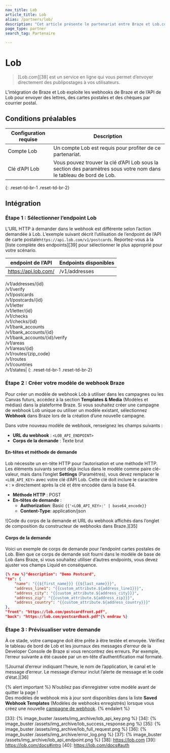 ```yaml
---
nav_title: Lob
article_title: Lob 
alias: /partners/lob/
description: "Cet article présente le partenariat entre Braze et Lob.com, qui vous permet d’envoyer des publipostages tels que des lettres, des cartes postales et des chèques par le biais du courrier."
page_type: partner
search_tag: Partenaire

---
```


# Lob

> [Lob.com][38] est un service en ligne qui vous permet d’envoyer directement des publipostages à vos utilisateurs.

L’intégration de Braze et Lob exploite les webhooks de Braze et de l’API de Lob pour envoyer des lettres, des cartes postales et des chèques par courrier postal.  

## Conditions préalables

|Configuration requise| Description|
| ---| ---|
|Compte Lob | Un compte Lob est requis pour profiter de ce partenariat. |
| Clé d’API Lob | Vous pouvez trouver la clé d’API Lob sous la section des paramètres sous votre nom dans le tableau de bord de Lob. |
{: .reset-td-br-1 .reset-td-br-2}

## Intégration

### Étape 1 : Sélectionner l’endpoint Lob

L’URL HTTP à demander dans le webhook est différente selon l’action demandée à Lob. L’exemple suivant décrit l’utilisation de l’endpoint de l’API de carte postale`https://api.lob.com/v1/postcards`. Reportez-vous à la [liste complète des endpoints][39] pour sélectionner le plus approprié pour votre scénario. 

| endpoint de l’API | Endpoints disponibles |
| ------------ | ------------------- |
| https://api.lob.com/ | /v1/addresses<br>
/v1/addresses/{id}<br>
/v1/verify<br>
/v1/postcards<br>
/v1/postcards/{id}<br>
/v1/letter<br>
/v1/letter/{id}<br>
/v1/checks<br>
/v1/checks/{id}<br>
/v1/bank_accounts<br>
/v1/bank_accounts/{id}<br>
/v1/bank_accounts/{id}/verify<br>
/v1/areas<br>
/v1/areas/{id}<br>
/v1/routes/{zip_code}<br>
/v1/routes<br>
/v1/countries<br>
/v1/states|
{: .reset-td-br-1 .reset-td-br-2}

### Étape 2 : Créer votre modèle de webhook Braze

Pour créer un modèle de webhook Lob à utiliser dans les campagnes ou les Canvas futurs, accédez à la section **Templates & Media** (Modèles et médias) dans la plateforme Braze. Si vous souhaitez créer une campagne de webhook Lob unique ou utiliser un modèle existant, sélectionnez **Webhook** dans Braze lors de la création d’une nouvelle campagne.

Dans votre nouveau modèle de webhook, renseignez les champs suivants :
- **URL du webhook** : `<LOB_API_ENDPOINT>`
- **Corps de la demande** : Texte brut

#### En-têtes et méthode de demande

Lob nécessite un en-tête HTTP pour l’autorisation et une méthode HTTP. Les éléments suivants seront déjà inclus dans le modèle comme paire clé-valeur, mais dans l’onglet **Settings** (Paramètres), vous devez remplacer le `<LOB_API_KEY>` avec votre clé d’API Lob. Cette clé doit inclure le caractère « : » directement après la clé et être encodée dans la base 64. 

- **Méthode HTTP** : POST
- **En-têtes de demande** :
  - **Authorization**: Basic `{{'<LOB_API_KEY>:' | base64_encode}}`
  - **Content-Type**: application/json

![Code du corps de la demande et URL du webhook affichés dans l’onglet de composition du constructeur de webhooks dans Braze.][35]

#### Corps de la demande

Voici un exemple de corps de demande pour l’endpoint cartes postales de Lob. Bien que ce corps de demande soit fourni dans le modèle de base de Lob dans Braze, si vous souhaitez utiliser d’autres endpoints, vous devez ajuster vos champs Liquid en conséquence.

```json
{% raw %}"description": "Demo Postcard",
"to": {
    "name": "{{${first_name}}} {{${last_name}}}",
    "address_line1": "{{custom_attribute.${address_line1}}}",
    "address_city": "{{custom_attribute.${address_city}}}",
    "address_zip": "{{custom_attribute.${address_zip}}}",
    "address_country": "{{custom_attribute.${address_country}}}"
},
"front": "https://lob.com/postcardfront.pdf",
"back": "https://lob.com/postcardback.pdf"{% endraw %}
```

### Étape 3 : Prévisualiser votre demande

À ce stade, votre campagne doit être prête à être testée et envoyée. Vérifiez le tableau de bord de Lob et les journaux des messages d’erreur de la Developer Console de Braze si vous rencontrez des erreurs. Par exemple, l’erreur suivante a été causée par un en-tête d’authentification mal formaté. 

![Journal d’erreur indiquant l’heure, le nom de l’application, le canal et le message d’erreur. Le message d’erreur inclut l’alerte de message et le code d’état.][36]

{% alert important %}
N’oubliez pas d’enregistrer votre modèle avant de quitter la page ! <br>
Des modèles de webhook mis à jour sont disponibles dans la liste **Saved Webhook Templates** (Modèles de webhooks enregistrés) lorsque vous créez une nouvelle [campagne de webhook]({{site.baseurl}}/user_guide/message_building_by_channel/webhooks/creating_a_webhook/). 
{% endalert %}

[33]: {% image_buster /assets/img_archive/lob_api_key.png %}
[34]: {% image_buster /assets/img_archive/lob_success_response.png %}
[35]: {% image_buster /assets/img_archive/lob_full_request.png %}
[36]: {% image_buster /assets/img_archive/error_log.png %}
[37]: {% image_buster /assets/img_archive/lob_api_endpoint.png %}
[38]: https://lob.com
[39]: https://lob.com/docs#intro
[40]: https://lob.com/docs#auth
